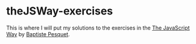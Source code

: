 # theJSWay-exercises
This is where I will put my solutions to the exercises in the [The JavaScript Way](https://github.com/bpesquet/thejsway) by [Baptiste Pesquet](https://github.com/bpesquet).
